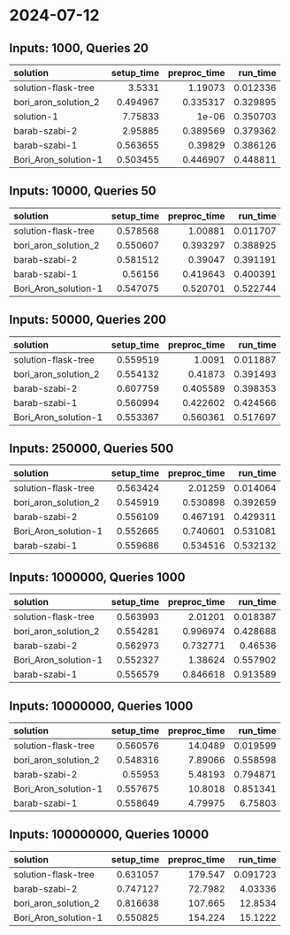 # 2024-07-12

## Inputs: 1000, Queries 20

| solution             |   setup_time |   preproc_time |   run_time |
|:---------------------|-------------:|---------------:|-----------:|
| solution-flask-tree  |     3.5331   |       1.19073  |   0.012336 |
| bori_aron_solution_2 |     0.494967 |       0.335317 |   0.329895 |
| solution-1           |     7.75833  |       1e-06    |   0.350703 |
| barab-szabi-2        |     2.95885  |       0.389569 |   0.379362 |
| barab-szabi-1        |     0.563655 |       0.39829  |   0.386126 |
| Bori_Aron_solution-1 |     0.503455 |       0.446907 |   0.448811 |

## Inputs: 10000, Queries 50

| solution             |   setup_time |   preproc_time |   run_time |
|:---------------------|-------------:|---------------:|-----------:|
| solution-flask-tree  |     0.578568 |       1.00881  |   0.011707 |
| bori_aron_solution_2 |     0.550607 |       0.393297 |   0.388925 |
| barab-szabi-2        |     0.581512 |       0.39047  |   0.391191 |
| barab-szabi-1        |     0.56156  |       0.419643 |   0.400391 |
| Bori_Aron_solution-1 |     0.547075 |       0.520701 |   0.522744 |

## Inputs: 50000, Queries 200

| solution             |   setup_time |   preproc_time |   run_time |
|:---------------------|-------------:|---------------:|-----------:|
| solution-flask-tree  |     0.559519 |       1.0091   |   0.011887 |
| bori_aron_solution_2 |     0.554132 |       0.41873  |   0.391493 |
| barab-szabi-2        |     0.607759 |       0.405589 |   0.398353 |
| barab-szabi-1        |     0.560994 |       0.422602 |   0.424566 |
| Bori_Aron_solution-1 |     0.553367 |       0.560361 |   0.517697 |

## Inputs: 250000, Queries 500

| solution             |   setup_time |   preproc_time |   run_time |
|:---------------------|-------------:|---------------:|-----------:|
| solution-flask-tree  |     0.563424 |       2.01259  |   0.014064 |
| bori_aron_solution_2 |     0.545919 |       0.530898 |   0.392659 |
| barab-szabi-2        |     0.556109 |       0.467191 |   0.429311 |
| Bori_Aron_solution-1 |     0.552665 |       0.740601 |   0.531081 |
| barab-szabi-1        |     0.559686 |       0.534516 |   0.532132 |

## Inputs: 1000000, Queries 1000

| solution             |   setup_time |   preproc_time |   run_time |
|:---------------------|-------------:|---------------:|-----------:|
| solution-flask-tree  |     0.563993 |       2.01201  |   0.018387 |
| bori_aron_solution_2 |     0.554281 |       0.996974 |   0.428688 |
| barab-szabi-2        |     0.562973 |       0.732771 |   0.46536  |
| Bori_Aron_solution-1 |     0.552327 |       1.38624  |   0.557902 |
| barab-szabi-1        |     0.556579 |       0.846618 |   0.913589 |

## Inputs: 10000000, Queries 1000

| solution             |   setup_time |   preproc_time |   run_time |
|:---------------------|-------------:|---------------:|-----------:|
| solution-flask-tree  |     0.560576 |       14.0489  |   0.019599 |
| bori_aron_solution_2 |     0.548316 |        7.89066 |   0.558598 |
| barab-szabi-2        |     0.55953  |        5.48193 |   0.794871 |
| Bori_Aron_solution-1 |     0.557675 |       10.8018  |   0.851341 |
| barab-szabi-1        |     0.558649 |        4.79975 |   6.75803  |

## Inputs: 100000000, Queries 10000

| solution             |   setup_time |   preproc_time |   run_time |
|:---------------------|-------------:|---------------:|-----------:|
| solution-flask-tree  |     0.631057 |       179.547  |   0.091723 |
| barab-szabi-2        |     0.747127 |        72.7982 |   4.03336  |
| bori_aron_solution_2 |     0.816638 |       107.665  |  12.8534   |
| Bori_Aron_solution-1 |     0.550825 |       154.224  |  15.1222   |